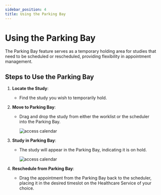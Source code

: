 ```yaml
---
sidebar_position: 4 
title: Using the Parking Bay
---
```


# Using the Parking Bay

The Parking Bay feature serves as a temporary holding area for studies
that need to be scheduled or rescheduled, providing flexibility in appointment management.

## Steps to Use the Parking Bay

1.  **Locate the Study**:

    - Find the study you wish to temporarily hold.

2.  **Move to Parking Bay**:

    - Drag and drop the study from either the worklist or the scheduler
      into the Parking Bay.

      ![access calendar](./img/13.png)

3.  **Study in Parking Bay**:

    - The study will appear in the Parking Bay, indicating it is on
      hold.

      ![access calendar](./img/14.png)

4.  **Reschedule from Parking Bay**:

    - Drag the appointment from the Parking Bay back to the scheduler,
      placing it in the desired timeslot on the Healthcare Service of
      your choice.

